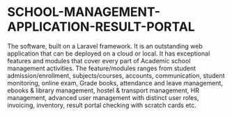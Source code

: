# SCHOOL-MANAGEMENT-APPLICATION-RESULT-PORTAL
The software, built on a Laravel framework. It is an outstanding web application that can be deployed on a cloud or local. It has exceptional features and modules that cover every part of Academic school management activities. The feature/modules ranges from student admission/enrollment, subjects/courses, accounts, communication, student monitoring, online exam, Grade books, attendance and leave management, ebooks &amp; library management, hostel &amp; transport management, HR management, advanced user management with distinct user roles, invoicing, inventory, result portal checking with scratch cards etc.
